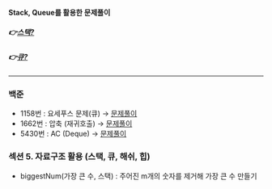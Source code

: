 #### Stack, Queue를 활용한 문제풀이
   ##### 👉[스택?](https://chanos.tistory.com/entry/%EC%9E%90%EB%A3%8C%EA%B5%AC%EC%A1%B0-%EC%8A%A4%ED%83%9DStack%EC%9D%B4%EB%9E%80-%EC%8A%A4%ED%83%9D%EC%9D%84-%ED%99%9C%EC%9A%A9%ED%95%B4-%EA%B4%84%ED%98%B8%EC%8C%8D-%ED%99%95%EC%9D%B8%ED%95%98%EA%B8%B0?category=998594)  
   ##### 👉[큐?](https://chanos.tistory.com/entry/%EC%9E%90%EB%A3%8C%EA%B5%AC%EC%A1%B0-%ED%81%90Queue%EB%9E%80?category=998594)  
   <hr>

   ### 백준
   * 1158번 : 요세푸스 문제(큐) → [문제풀이](https://chanos.tistory.com/entry/%EB%B0%B1%EC%A4%80-%ED%81%90-%EC%98%88%EC%A0%9C-%EB%B0%B1%EC%A4%80-1158%EB%B2%88-%EC%9A%94%EC%84%B8%ED%91%B8%EC%8A%A4-%EB%AC%B8%EC%A0%9CJosephus-problem?category=999286)  
   * 1662번 : 압축 (재귀호출) → [문제풀이](https://chanos.tistory.com/entry/%EB%B0%B1%EC%A4%80-1662%EB%B2%88-%EC%95%95%EC%B6%95-%ED%8C%8C%EC%9D%B4%EC%8D%AC-%EB%AC%B8%EC%A0%9C-%ED%92%80%EC%9D%B4)  
   * 5430번 : AC (Deque) → [문제풀이](https://chanos.tistory.com/entry/%EB%B0%B1%EC%A4%80-5430%EB%B2%88-AC-%ED%8C%8C%EC%9D%B4%EC%8D%AC-%EB%AC%B8%EC%A0%9C-%ED%92%80%EC%9D%B4)  

   ### 섹션 5. 자료구조 활용 (스택, 큐, 해쉬, 힙)
   * biggestNum(가장 큰 수, 스택) : 주어진 m개의 숫자를 제거해 가장 큰 수 만들기  
 